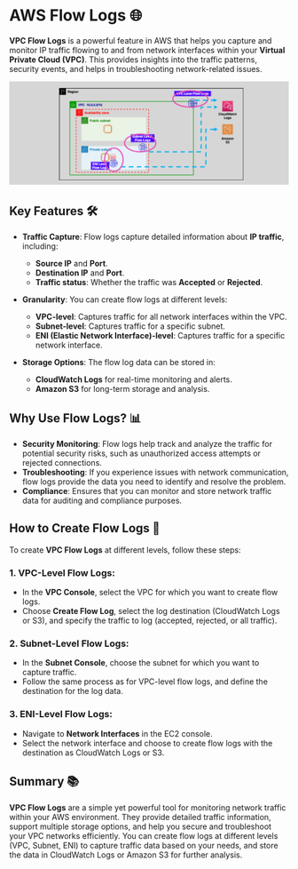 # **AWS Flow Logs** 🌐

**VPC Flow Logs** is a powerful feature in AWS that helps you capture and monitor IP traffic flowing to and from network interfaces within your **Virtual Private Cloud (VPC)**. This provides insights into the traffic patterns, security events, and helps in troubleshooting network-related issues.

![flow-logs](images/flow-logs.png)

## **Key Features** 🛠️

- **Traffic Capture**: Flow logs capture detailed information about **IP traffic**, including:

  - **Source IP** and **Port**.
  - **Destination IP** and **Port**.
  - **Traffic status**: Whether the traffic was **Accepted** or **Rejected**.

- **Granularity**: You can create flow logs at different levels:

  - **VPC-level**: Captures traffic for all network interfaces within the VPC.
  - **Subnet-level**: Captures traffic for a specific subnet.
  - **ENI (Elastic Network Interface)-level**: Captures traffic for a specific network interface.

- **Storage Options**: The flow log data can be stored in:
  - **CloudWatch Logs** for real-time monitoring and alerts.
  - **Amazon S3** for long-term storage and analysis.

## **Why Use Flow Logs?** 📊

- **Security Monitoring**: Flow logs help track and analyze the traffic for potential security risks, such as unauthorized access attempts or rejected connections.
- **Troubleshooting**: If you experience issues with network communication, flow logs provide the data you need to identify and resolve the problem.
- **Compliance**: Ensures that you can monitor and store network traffic data for auditing and compliance purposes.

## **How to Create Flow Logs** 🔧

To create **VPC Flow Logs** at different levels, follow these steps:

### 1. **VPC-Level Flow Logs**:

- In the **VPC Console**, select the VPC for which you want to create flow logs.
- Choose **Create Flow Log**, select the log destination (CloudWatch Logs or S3), and specify the traffic to log (accepted, rejected, or all traffic).

### 2. **Subnet-Level Flow Logs**:

- In the **Subnet Console**, choose the subnet for which you want to capture traffic.
- Follow the same process as for VPC-level flow logs, and define the destination for the log data.

### 3. **ENI-Level Flow Logs**:

- Navigate to **Network Interfaces** in the EC2 console.
- Select the network interface and choose to create flow logs with the destination as CloudWatch Logs or S3.

## **Summary** 📚

**VPC Flow Logs** are a simple yet powerful tool for monitoring network traffic within your AWS environment. They provide detailed traffic information, support multiple storage options, and help you secure and troubleshoot your VPC networks efficiently. You can create flow logs at different levels (VPC, Subnet, ENI) to capture traffic data based on your needs, and store the data in CloudWatch Logs or Amazon S3 for further analysis.
